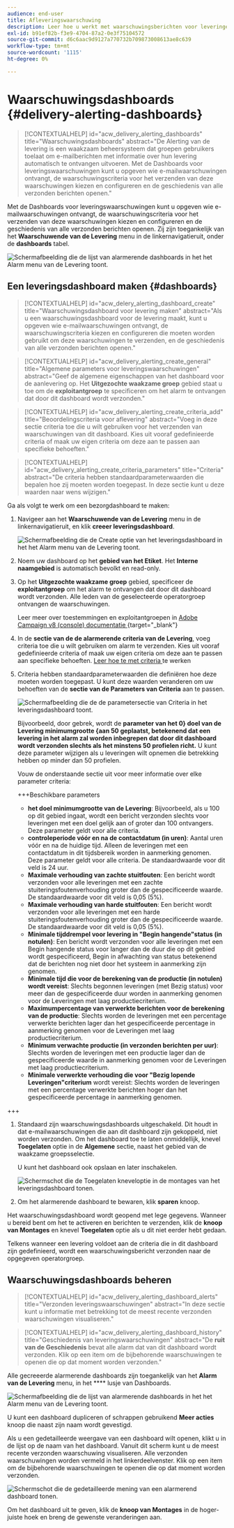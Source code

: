 ```yaml
---
audience: end-user
title: Afleveringswaarschuwing
description: Leer hoe u werkt met waarschuwingsberichten voor leveringen.
exl-id: b91ef82b-f3e9-4704-87a2-0e3f75104572
source-git-commit: d6c6aac9d9127a770732b709873008613ae8c639
workflow-type: tm+mt
source-wordcount: '1115'
ht-degree: 0%

---
```


# Waarschuwingsdashboards {#delivery-alerting-dashboards}

>[!CONTEXTUALHELP]
>id="acw_delivery_alerting_dashboards"
>title="Waarschuwingsdashboards"
>abstract="De Alerting van de levering is een waakzaam beheersysteem dat groepen gebruikers toelaat om e-mailberichten met informatie over hun levering automatisch te ontvangen uitvoeren. Met de Dashboards voor leveringswaarschuwingen kunt u opgeven wie e-mailwaarschuwingen ontvangt, de waarschuwingscriteria voor het verzenden van deze waarschuwingen kiezen en configureren en de geschiedenis van alle verzonden berichten openen."

Met de Dashboards voor leveringswaarschuwingen kunt u opgeven wie e-mailwaarschuwingen ontvangt, de waarschuwingscriteria voor het verzenden van deze waarschuwingen kiezen en configureren en de geschiedenis van alle verzonden berichten openen. Zij zijn toegankelijk van het **Waarschuwende van de Levering** menu in de linkernavigatieruit, onder de **dashboards** tabel.

![ Schermafbeelding die de lijst van alarmerende dashboards in het het Alarm menu van de Levering toont.](assets/alerting-dashboard-list.png)

## Een leveringsdashboard maken {#dashboards}

>[!CONTEXTUALHELP]
>id="acw_delery_alerting_dashboard_create"
>title="Waarschuwingsdashboard voor levering maken"
>abstract="Als u een waarschuwingsdashboard voor de levering maakt, kunt u opgeven wie e-mailwaarschuwingen ontvangt, de waarschuwingscriteria kiezen en configureren die moeten worden gebruikt om deze waarschuwingen te verzenden, en de geschiedenis van alle verzonden berichten openen."

>[!CONTEXTUALHELP]
>id="acw_delivery_alerting_create_general"
>title="Algemene parameters voor leveringswaarschuwingen"
>abstract="Geef de algemene eigenschappen van het dashboard voor de aanlevering op. Het **Uitgezochte waakzame groep** gebied staat u toe om de **exploitantgroep** te specificeren om het alarm te ontvangen dat door dit dashboard wordt verzonden."

>[!CONTEXTUALHELP]
>id="acw_delivery_alerting_create_criteria_add"
>title="Beoordelingscriteria voor aflevering"
>abstract="Voeg in deze sectie criteria toe die u wilt gebruiken voor het verzenden van waarschuwingen van dit dashboard. Kies uit vooraf gedefinieerde criteria of maak uw eigen criteria om deze aan te passen aan specifieke behoeften."

>[!CONTEXTUALHELP]
>id="acw_delivery_alerting_create_criteria_parameters"
>title="Criteria"
>abstract="De criteria hebben standaardparameterwaarden die bepalen hoe zij moeten worden toegepast. In deze sectie kunt u deze waarden naar wens wijzigen."

Ga als volgt te werk om een bezorgdashboard te maken:

1. Navigeer aan het **Waarschuwende van de Levering** menu in de linkernavigatieruit, en klik **creeer leveringsdashboard**.

   ![ Schermafbeelding die de Create optie van het leveringsdashboard in het het Alarm menu van de Levering toont.](assets/alerting-dashboard.png)

1. Noem uw dashboard op het **gebied van het Etiket**. Het **Interne naamgebied** is automatisch bevolkt en read-only.

1. Op het **Uitgezochte waakzame groep** gebied, specificeer de **exploitantgroep** om het alarm te ontvangen dat door dit dashboard wordt verzonden. Alle leden van de geselecteerde operatorgroep ontvangen de waarschuwingen.

   Leer meer over toestemmingen en exploitantgroepen in [ Adobe Campaign v8 (console) documentatie ](https://experienceleague.adobe.com/en/docs/campaign/campaign-v8/admin/permissions/gs-permissions) {target="_blank"}

1. In de **sectie van de de alarmerende criteria van de Levering**, voeg criteria toe die u wilt gebruiken om alarm te verzenden. Kies uit vooraf gedefinieerde criteria of maak uw eigen criteria om deze aan te passen aan specifieke behoeften. [ Leer hoe te met criteria ](../msg/delivery-alerting-criteria.md) te werken

1. Criteria hebben standaardparameterwaarden die definiëren hoe deze moeten worden toegepast. U kunt deze waarden veranderen om uw behoeften van de **sectie van de Parameters van Criteria** aan te passen.

   ![ Schermafbeelding die de de parametersectie van Criteria in het leveringsdashboard toont.](assets/alerting-criteria-parameters.png)

   Bijvoorbeeld, door gebrek, wordt de **parameter van het 0} doel van de Levering minimumgrootte {aan 50 geplaatst, betekenend dat een levering in het alarm zal worden inbegrepen dat door dit dashboard wordt verzonden slechts als het minstens 50 profielen richt.** U kunt deze parameter wijzigen als u leveringen wilt opnemen die betrekking hebben op minder dan 50 profielen.

   Vouw de onderstaande sectie uit voor meer informatie over elke parameter criteria:

   +++Beschikbare parameters

   * **het doel minimumgrootte van de Levering**: Bijvoorbeeld, als u 100 op dit gebied ingaat, wordt een bericht verzonden slechts voor leveringen met een doel gelijk aan of groter dan 100 ontvangers. Deze parameter geldt voor alle criteria.
   * **controleperiode vóór en na de contactdatum (in uren)**: Aantal uren vóór en na de huidige tijd. Alleen de leveringen met een contactdatum in dit tijdsbereik worden in aanmerking genomen. Deze parameter geldt voor alle criteria. De standaardwaarde voor dit veld is 24 uur.
   * **Maximale verhouding van zachte stuitfouten**: Een bericht wordt verzonden voor alle leveringen met een zachte stuiteringsfoutenverhouding groter dan de gespecificeerde waarde. De standaardwaarde voor dit veld is 0,05 (5%).
   * **Maximale verhouding van harde stuitfouten**: Een bericht wordt verzonden voor alle leveringen met een harde stuiteringsfoutenverhouding groter dan de gespecificeerde waarde. De standaardwaarde voor dit veld is 0,05 (5%).
   * **Minimale tijddrempel voor levering in &quot;Begin hangende&quot;status (in notulen)**: Een bericht wordt verzonden voor alle leveringen met een Begin hangende status voor langer dan de duur die op dit gebied wordt gespecificeerd, Begin in afwachting van status betekenend dat de berichten nog niet door het systeem in aanmerking zijn genomen.
   * **Minimale tijd die voor de berekening van de productie (in notulen) wordt vereist**: Slechts begonnen leveringen (met Bezig status) voor meer dan de gespecificeerde duur worden in aanmerking genomen voor de Leveringen met laag productiecriterium.
   * **Maximumpercentage van verwerkte berichten voor de berekening van de productie**: Slechts worden de leveringen met een percentage verwerkte berichten lager dan het gespecificeerde percentage in aanmerking genomen voor de Leveringen met laag productiecriterium.
   * **Minimum verwachte productie (in verzonden berichten per uur)**: Slechts worden de leveringen met een productie lager dan de gespecificeerde waarde in aanmerking genomen voor de Leveringen met laag productiecriterium.
   * **Minimale verwerkte verhouding die voor &quot;Bezig lopende Leveringen&quot;criterium** wordt vereist: Slechts worden de leveringen met een percentage verwerkte berichten hoger dan het gespecificeerde percentage in aanmerking genomen.

+++

1. Standaard zijn waarschuwingsdashboards uitgeschakeld. Dit houdt in dat e-mailwaarschuwingen die aan dit dashboard zijn gekoppeld, niet worden verzonden. Om het dashboard toe te laten onmiddellijk, knevel **Toegelaten** optie in de **Algemene** sectie, naast het gebied van de waakzame groepsselectie.

   U kunt het dashboard ook opslaan en later inschakelen.

   ![ Schermschot die de Toegelaten kneveloptie in de montages van het leveringsdashboard tonen.](assets/alerting-dashboard-enable.png)

1. Om het alarmerende dashboard te bewaren, klik **sparen** knoop.

Het waarschuwingsdashboard wordt geopend met lege gegevens. Wanneer u bereid bent om het te activeren en berichten te verzenden, klik de **knoop van Montages** en knevel **Toegelaten** optie als u dit niet eerder hebt gedaan.

Telkens wanneer een levering voldoet aan de criteria die in dit dashboard zijn gedefinieerd, wordt een waarschuwingsbericht verzonden naar de opgegeven operatorgroep.

## Waarschuwingsdashboards beheren

>[!CONTEXTUALHELP]
>id="acw_delivery_alerting_dashboard_alerts"
>title="Verzonden leveringswaarschuwingen"
>abstract="In deze sectie kunt u informatie met betrekking tot de meest recente verzonden waarschuwingen visualiseren."

>[!CONTEXTUALHELP]
>id="acw_delivery_alerting_dashboard_history"
>title="Geschiedenis van leveringswaarschuwingen"
>abstract="De **ruit van de Geschiedenis** bevat alle alarm dat van dit dashboard wordt verzonden. Klik op een item om de bijbehorende waarschuwingen te openen die op dat moment worden verzonden."

Alle gecreeerde alarmerende dashboards zijn toegankelijk van het **Alarm van de Levering** menu, in het **** lusje van Dashboards.

![ Schermafbeelding die de lijst van alarmerende dashboards in het het Alarm menu van de Levering toont.](assets/alerting-dashboard-list.png)

U kunt een dashboard dupliceren of schrappen gebruikend **Meer acties** knoop die naast zijn naam wordt gevestigd.

Als u een gedetailleerde weergave van een dashboard wilt openen, klikt u in de lijst op de naam van het dashboard. Vanuit dit scherm kunt u de meest recente verzonden waarschuwing visualiseren. Alle verzonden waarschuwingen worden vermeld in het linkerdeelvenster. Klik op een item om de bijbehorende waarschuwingen te openen die op dat moment worden verzonden.

![ Schermschot die de gedetailleerde mening van een alarmerend dashboard tonen.](assets/alerting-dashboard-details.png)

Om het dashboard uit te geven, klik de **knoop van Montages** in de hoger-juiste hoek en breng de gewenste veranderingen aan.